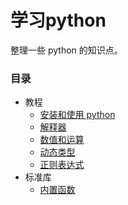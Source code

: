 # 学习python

整理一些 python 的知识点。

### 目录

* 教程
  - [安装和使用 python](doc/setup_usage.md)
  - [解释器](doc/interpreter.md)
  - [数值和运算](doc/numbers_operation.md)
  - [动态类型](doc/dynamic_type.md)
  - [正则表达式](doc/regular_expression.md)
* 标准库
  - [内置函数](doc/functions.md)